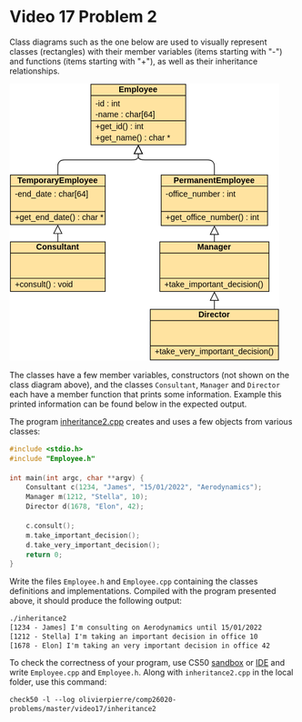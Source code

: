 # Video 17 Problem 2

Class diagrams such as the one below are used to visually represent classes
(rectangles) with their member variables (items starting with "-") and
functions (items starting with "+"), as well as their inheritance
relationships.

![](class-diagram.png)

The classes have a few member variables, constructors (not shown on the class
diagram above), and the classes `Consultant`, `Manager` and `Director` each
have a member function that prints some information. Example this printed
information can be found below in the expected output.

The program [inheritance2.cpp](inheritance2.cpp) creates and uses a few objects
from various classes:

```cxx 
#include <stdio.h>
#include "Employee.h"

int main(int argc, char **argv) {
    Consultant c(1234, "James", "15/01/2022", "Aerodynamics");
    Manager m(1212, "Stella", 10);
    Director d(1678, "Elon", 42);

    c.consult();
    m.take_important_decision();
    d.take_very_important_decision();
    return 0;
}
```

Write the files `Employee.h` and `Employee.cpp` containing the classes
definitions and implementations. Compiled with the program presented above,
it should produce the following output:

```shell
./inheritance2
[1234 - James] I'm consulting on Aerodynamics until 15/01/2022
[1212 - Stella] I'm taking an important decision in office 10
[1678 - Elon] I'm taking an very important decision in office 42
```

To check the correctness of your program, use CS50 [sandbox](sandbox.cs50.io)
or [IDE](ide.cs50.io) and write `Employee.cpp` and `Employee.h`. Along with
`inheritance2.cpp` in the local folder, use this command:
```shell
check50 -l --log olivierpierre/comp26020-problems/master/video17/inheritance2
```
